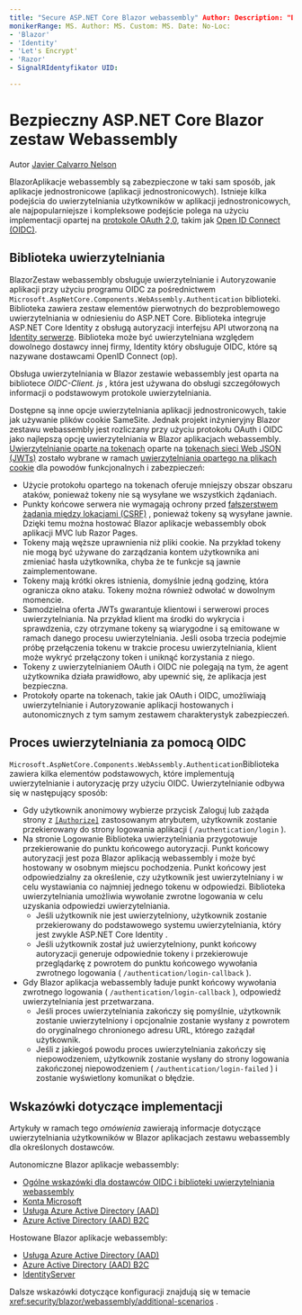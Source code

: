 ```yaml
---
title: "Secure ASP.NET Core Blazor webassembly" Author: Description: "Dowiedz się, jak zabezpieczyć Blazor aplikacje WebAssemlby jako aplikacje jednostronicowe (aplikacji jednostronicowych)".
monikerRange: MS. Author: MS. Custom: MS. Date: No-Loc:
- 'Blazor'
- 'Identity'
- 'Let's Encrypt'
- 'Razor'
- SignalRIdentyfikator UID: 

---
```

# <a name="secure-aspnet-core-blazor-webassembly"></a>Bezpieczny ASP.NET Core Blazor zestaw Webassembly

Autor [Javier Calvarro Nelson](https://github.com/javiercn)

BlazorAplikacje webassembly są zabezpieczone w taki sam sposób, jak aplikacje jednostronicowe (aplikacji jednostronicowych). Istnieje kilka podejścia do uwierzytelniania użytkowników w aplikacji jednostronicowych, ale najpopularniejsze i kompleksowe podejście polega na użyciu implementacji opartej na [protokole OAuth 2,0](https://oauth.net/), takim jak [Open ID Connect (OIDC)](https://openid.net/connect/).

## <a name="authentication-library"></a>Biblioteka uwierzytelniania

BlazorZestaw webassembly obsługuje uwierzytelnianie i Autoryzowanie aplikacji przy użyciu programu OIDC za pośrednictwem `Microsoft.AspNetCore.Components.WebAssembly.Authentication` biblioteki. Biblioteka zawiera zestaw elementów pierwotnych do bezproblemowego uwierzytelniania w odniesieniu do ASP.NET Core. Biblioteka integruje ASP.NET Core Identity z obsługą autoryzacji interfejsu API utworzoną na [ Identity serwerze](https://identityserver.io/). Biblioteka może być uwierzytelniana względem dowolnego dostawcy innej firmy, Identity który obsługuje OIDC, które są nazywane dostawcami OpenID Connect (op).

Obsługa uwierzytelniania w Blazor zestawie webassembly jest oparta na bibliotece *OIDC-Client. js* , która jest używana do obsługi szczegółowych informacji o podstawowym protokole uwierzytelniania.

Dostępne są inne opcje uwierzytelniania aplikacji jednostronicowych, takie jak używanie plików cookie SameSite. Jednak projekt inżynieryjny Blazor zestawu webassembly jest rozliczany przy użyciu protokołu OAuth i OIDC jako najlepszą opcję uwierzytelniania w Blazor aplikacjach webassembly. [Uwierzytelnianie oparte na tokenach](xref:security/anti-request-forgery#token-based-authentication) oparte na [tokenach sieci Web JSON (JWTs)](https://self-issued.info/docs/draft-ietf-oauth-json-web-token.html) zostało wybrane w ramach [uwierzytelniania opartego na plikach cookie](xref:security/anti-request-forgery#cookie-based-authentication) dla powodów funkcjonalnych i zabezpieczeń:

* Użycie protokołu opartego na tokenach oferuje mniejszy obszar obszaru ataków, ponieważ tokeny nie są wysyłane we wszystkich żądaniach.
* Punkty końcowe serwera nie wymagają ochrony przed [fałszerstwem żądania między lokacjami (CSRF)](xref:security/anti-request-forgery) , ponieważ tokeny są wysyłane jawnie. Dzięki temu można hostować Blazor aplikacje webassembly obok aplikacji MVC lub Razor Pages.
* Tokeny mają węższe uprawnienia niż pliki cookie. Na przykład tokeny nie mogą być używane do zarządzania kontem użytkownika ani zmieniać hasła użytkownika, chyba że te funkcje są jawnie zaimplementowane.
* Tokeny mają krótki okres istnienia, domyślnie jedną godzinę, która ogranicza okno ataku. Tokeny można również odwołać w dowolnym momencie.
* Samodzielna oferta JWTs gwarantuje klientowi i serwerowi proces uwierzytelniania. Na przykład klient ma środki do wykrycia i sprawdzenia, czy otrzymane tokeny są wiarygodne i są emitowane w ramach danego procesu uwierzytelniania. Jeśli osoba trzecia podejmie próbę przełączenia tokenu w trakcie procesu uwierzytelniania, klient może wykryć przełączony token i uniknąć korzystania z niego.
* Tokeny z uwierzytelnianiem OAuth i OIDC nie polegają na tym, że agent użytkownika działa prawidłowo, aby upewnić się, że aplikacja jest bezpieczna.
* Protokoły oparte na tokenach, takie jak OAuth i OIDC, umożliwiają uwierzytelnianie i Autoryzowanie aplikacji hostowanych i autonomicznych z tym samym zestawem charakterystyk zabezpieczeń.

## <a name="authentication-process-with-oidc"></a>Proces uwierzytelniania za pomocą OIDC

`Microsoft.AspNetCore.Components.WebAssembly.Authentication`Biblioteka zawiera kilka elementów podstawowych, które implementują uwierzytelnianie i autoryzację przy użyciu OIDC. Uwierzytelnianie odbywa się w następujący sposób:

* Gdy użytkownik anonimowy wybierze przycisk Zaloguj lub zażąda strony z [`[Authorize]`](xref:Microsoft.AspNetCore.Authorization.AuthorizeAttribute) zastosowanym atrybutem, użytkownik zostanie przekierowany do strony logowania aplikacji ( `/authentication/login` ).
* Na stronie Logowanie Biblioteka uwierzytelniania przygotowuje przekierowanie do punktu końcowego autoryzacji. Punkt końcowy autoryzacji jest poza Blazor aplikacją webassembly i może być hostowany w osobnym miejscu pochodzenia. Punkt końcowy jest odpowiedzialny za określenie, czy użytkownik jest uwierzytelniany i w celu wystawiania co najmniej jednego tokenu w odpowiedzi. Biblioteka uwierzytelniania umożliwia wywołanie zwrotne logowania w celu uzyskania odpowiedzi uwierzytelniania.
  * Jeśli użytkownik nie jest uwierzytelniony, użytkownik zostanie przekierowany do podstawowego systemu uwierzytelniania, który jest zwykle ASP.NET Core Identity .
  * Jeśli użytkownik został już uwierzytelniony, punkt końcowy autoryzacji generuje odpowiednie tokeny i przekierowuje przeglądarkę z powrotem do punktu końcowego wywołania zwrotnego logowania ( `/authentication/login-callback` ).
* Gdy Blazor aplikacja webassembly ładuje punkt końcowy wywołania zwrotnego logowania ( `/authentication/login-callback` ), odpowiedź uwierzytelniania jest przetwarzana.
  * Jeśli proces uwierzytelniania zakończy się pomyślnie, użytkownik zostanie uwierzytelniony i opcjonalnie zostanie wysłany z powrotem do oryginalnego chronionego adresu URL, którego zażądał użytkownik.
  * Jeśli z jakiegoś powodu proces uwierzytelniania zakończy się niepowodzeniem, użytkownik zostanie wysłany do strony logowania zakończonej niepowodzeniem ( `/authentication/login-failed` ) i zostanie wyświetlony komunikat o błędzie.
  
## <a name="implementation-guidance"></a>Wskazówki dotyczące implementacji

Artykuły w ramach tego *omówienia* zawierają informacje dotyczące uwierzytelniania użytkowników w Blazor aplikacjach zestawu webassembly dla określonych dostawców.

Autonomiczne Blazor aplikacje webassembly:

* [Ogólne wskazówki dla dostawców OIDC i biblioteki uwierzytelniania webassembly](xref:security/blazor/webassembly/standalone-with-authentication-library)
* [Konta Microsoft](xref:security/blazor/webassembly/standalone-with-microsoft-accounts)
* [Usługa Azure Active Directory (AAD)](xref:security/blazor/webassembly/standalone-with-azure-active-directory)
* [Azure Active Directory (AAD) B2C](xref:security/blazor/webassembly/standalone-with-azure-active-directory-b2c)

Hostowane Blazor aplikacje webassembly:

* [Usługa Azure Active Directory (AAD)](xref:security/blazor/webassembly/hosted-with-azure-active-directory)
* [Azure Active Directory (AAD) B2C](xref:security/blazor/webassembly/hosted-with-azure-active-directory-b2c)
* [IdentityServer](xref:security/blazor/webassembly/hosted-with-identity-server)

Dalsze wskazówki dotyczące konfiguracji znajdują się w temacie <xref:security/blazor/webassembly/additional-scenarios> .
